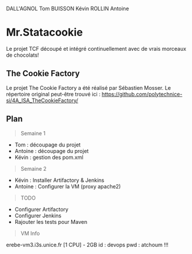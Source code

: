 DALL'AGNOL Tom
BUISSON Kévin
ROLLIN Antoine


# Mr.Statacookie #
Le projet TCF découpé et intégré continuellement avec de vrais morceaux de chocolats!

## The Cookie Factory ##
Le projet The Cookie Factory a été réalisé par Sébastien Mosser. Le répertoire original peut-être trouvé ici : https://github.com/polytechnice-si/4A_ISA_TheCookieFactory/

## Plan ##

> Semaine 1

<ul>
<li>Tom : découpage du projet</li>
<li>Antoine : découpage du projet</li>
<li>Kévin : gestion des pom.xml</li>
</ul>

> Semaine 2

<ul>
<li>Kévin : Installer Artifactory & Jenkins</li>
<li>Antoine : Configurer la VM (proxy apache2)</li>
</ul>

> TODO

<ul>
<li>Configurer Artifactory</li>
<li>Configurer Jenkins</li>
<li>Rajouter les tests pour Maven</li>
</ul>




> VM Info

erebe-vm3.i3s.unice.fr
[1 CPU] - 2GB
id : devops
pwd : atchoum !!!
